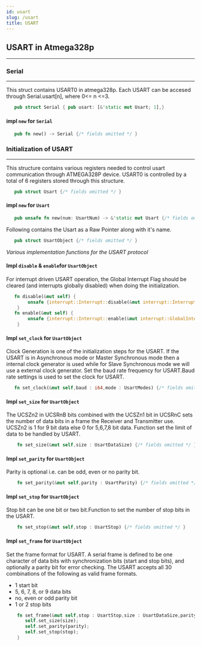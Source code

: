 ```yaml
---
id: usart
slug: /usart
title: USART
---
```



## USART in Atmega328p
---

### Serial
---
This struct contains USART0 in atmega328p. Each USART can be accesed through Serial.usart[n], where 0<= n <=3.
```rust
   pub struct Serial { pub usart: [&'static mut Usart; 1],}
```
#### impl `new` for `Serial`
```rust
   pub fn new() -> Serial {/* fields omitted */ }
```


### Initialization of USART
---

This structure contains various registers needed to control usart communication
through ATMEGA328P device. USART0 is controlled by a total of 6 registers stored through this structure.

```rust
   pub struct Usart {/* fields omitted */ }
```
#### impl `new` for `Usart`
```rust
   pub unsafe fn new(num: UsartNum) -> &'static mut Usart {/* fields omitted */ }
```
Following contains the Usart as a Raw Pointer along with it's name.

```rust
   pub struct UsartObject {/* fields omitted */ }
```
*Various implementation functions for the USART protocol*

 #### Impl `disable` & `enable`for `UsartObject`

For interrupt driven USART operation, the Global Interrupt Flag should be cleared (and interrupts globally disabled) when doing the
initialization.

```rust
   fn disable(&mut self) {
        unsafe {interrupt::Interrupt::disable(&mut interrupt::Interrupt::new());}
    }
   fn enable(&mut self) {
        unsafe {interrupt::Interrupt::enable(&mut interrupt::GlobalInterrupt::new());}
    }
```

#### Impl `set_clock` for `UsartObject`

Clock Generation is one of the initialization steps for the USART. If the USART is in Asynchronous mode or Master Synchronous mode then a internal clock generator is used while for Slave Synchronous mode we will use a external clock generator. Set the baud rate frequency for USART.Baud rate settings is used to set the clock for USART.

``` rust
   fn set_clock(&mut self,baud : i64,mode : UsartModes) {/* fields omitted */ }
```

#### Impl `set_size` for `UsartObject`

The UCSZn2 in UCSRnB bits combined with the UCSZn1 bit in UCSRnC sets the number of data bits in a
frame the Receiver and Transmitter use. UCSZn2 is 1 for 9 bit data else 0 for 5,6,7,8 bit data.
Function set the limit of data to be handled by USART.
``` rust
    fn set_size(&mut self,size : UsartDataSize) {/* fields omitted */ }
```
#### Impl `set_parity` for `UsartObject`

Parity is optional i.e. can be odd, even or no parity bit.

``` rust
    fn set_parity(&mut self,parity : UsartParity) {/* fields omitted */ }
```
#### Impl `set_stop` for `UsartObject`
Stop bit can be one bit or two bit.Function to set the number of stop bits in the USART.

 ``` rust
     fn set_stop(&mut self,stop : UsartStop) {/* fields omitted */ }

```
#### Impl `set_frame` for `UsartObject`
 Set the frame format for USART. A serial frame is defined to be one character of data bits with synchronization bits (start and stop bits), and optionally a parity bit for error checking. The USART accepts all 30 combinations of the following as valid frame formats.
   -  1 start bit
   -  5, 6, 7, 8, or 9 data bits
   -  no, even or odd parity bit
   -  1 or 2 stop bits
 
 ``` rust 
     fn set_frame(&mut self,stop : UsartStop,size : UsartDataSize,parity : UsartParity) {
        self.set_size(size);
        self.set_parity(parity);
        self.set_stop(stop);
     }
```